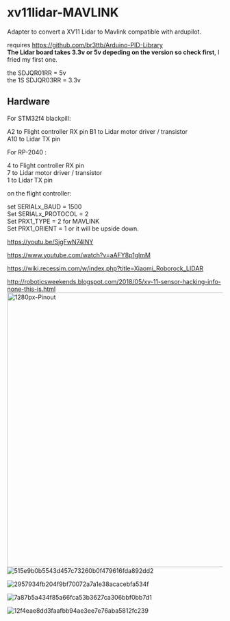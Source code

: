 





# xv11lidar-MAVLINK

Adapter to convert a XV11 Lidar to Mavlink compatible with ardupilot.    

requires https://github.com/br3ttb/Arduino-PID-Library     
**The Lidar board takes 3.3v or 5v depeding on the version so check first**, I fried my first one.    

the SDJQR01RR    = 5v               
the 1S SDJQR03RR = 3.3v

## Hardware 

For STM32f4 blackpill:

A2 to Flight controller RX pin
B1 to Lidar motor driver / transistor   
A10 to Lidar TX pin 

For RP-2040 :

4 to Flight controller RX pin     
7 to Lidar motor driver / transistor   
1 to Lidar TX pin    
       
       
on the flight controller:

set SERIALx_BAUD         = 1500    
Set SERIALx_PROTOCOL     = 2     
Set PRX1_TYPE            = 2 for MAVLINK            
Set PRX1_ORIENT          = 1 or it will be upside down.

https://youtu.be/SjgFwN74lNY

https://www.youtube.com/watch?v=aAFY8p1glmM


https://wiki.recessim.com/w/index.php?title=Xiaomi_Roborock_LIDAR


http://roboticsweekends.blogspot.com/2018/05/xv-11-sensor-hacking-info-none-this-is.html
<img width="640" alt="1280px-Pinout" src="https://github.com/geofrancis/xv11lidar-MAVLINK/assets/5570278/6802f6b8-282d-441b-8cfe-17312df8e5ca">
![515e9b0b5543d457c73260b0f479616fda892dd2](https://github.com/geofrancis/xv11lidar-MAVLINK/assets/5570278/d950ff4e-e0f4-4bde-94fc-9804446b995f)

![2957934fb204f9bf70072a7a1e38acacebfa534f](https://github.com/geofrancis/xv11lidar-MAVLINK/assets/5570278/8ada8f21-1385-4306-b6bb-5f9f68f1df73)






![7a87b5a434f85a66fca53b3627ca306bbf0bb7d1](https://github.com/geofrancis/xv11lidar-MAVLINK/assets/5570278/6acebec4-f0ae-4b1a-96b7-893702f288e5)

![12f4eae8dd3faafbb94ae3ee7e76aba5812fc239](https://github.com/geofrancis/xv11lidar-MAVLINK/assets/5570278/c621cd6c-f3a8-4c0e-bdbb-5bff881c27f2)
